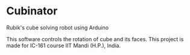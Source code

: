 # Cubinator
Rubik's cube solving robot using Arduino

This software controls the rotation of cube and its faces. This project is made for IC-161 course IIT Mandi (H.P.), India.
